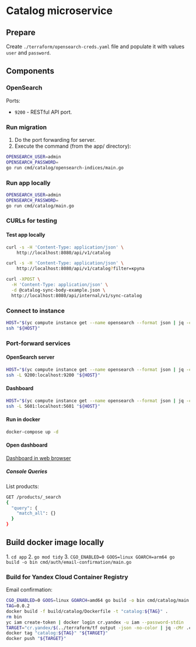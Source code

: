 # Catalog microservice

## Prepare

Create `./terraform/opensearch-creds.yaml` file and populate it with values `user` and `password`.

## Components

### OpenSearch

Ports:
- `9200` - RESTful API port.

### Run migration

1. Do the port forwarding for server.
2. Execute the command (from the app/ directory):

```sh
OPENSEARCH_USER=admin
OPENSEARCH_PASSWORD=
go run cmd/catalog/opensearch-indices/main.go
```

### Run app locally

```sh
OPENSEARCH_USER=admin
OPENSEARCH_PASSWORD=
go run cmd/catalog/main.go
```

### CURLs for testing

#### Test app locally

```sh
curl -s -H 'Content-Type: application/json' \
    http://localhost:8080/api/v1/catalog
```

```sh
curl -s -H 'Content-Type: application/json' \
    http://localhost:8080/api/v1/catalog?filter=крупа
```

```sh
сurl -XPOST \
  -H 'Content-Type: application/json' \
  -d @catalog-sync-body-example.json \
  http://localhost:8080/api/internal/v1/sync-catalog
```

### Connect to instance

```sh
HOST="$(yc compute instance get --name opensearch --format json | jq -cMr '.network_interfaces[0].primary_v4_address.one_to_one_nat.address')"
ssh "${HOST}"
```

### Port-forward services

#### OpenSearch server

```sh
HOST="$(yc compute instance get --name opensearch --format json | jq -cMr '.network_interfaces[0].primary_v4_address.one_to_one_nat.address')"
ssh -L 9200:localhost:9200 "${HOST}"
```

#### Dashboard

```sh
HOST="$(yc compute instance get --name opensearch --format json | jq -cMr '.network_interfaces[0].primary_v4_address.one_to_one_nat.address')"
ssh -L 5601:localhost:5601 "${HOST}"
```

#### Run in docker

```sh
docker-compose up -d
```

#### Open dashboard

[Dashboard in web browser](http://localhost:5601)

##### Console Queries

List products:

```sh
GET /products/_search
{
  "query": {
    "match_all": {}
  }
}
```

## Build docker image locally

1\. `cd app`
2\. `go mod tidy`
3\. `CGO_ENABLED=0 GOOS=linux GOARCH=arm64 go build -o bin cmd/auth/email-confirmation/main.go`

### Build for Yandex Cloud Container Registry

Email confirmation:

```sh
CGO_ENABLED=0 GOOS=linux GOARCH=amd64 go build -o bin cmd/catalog/main.go
TAG=0.0.2
docker build -f build/catalog/Dockerfile -t "catalog:${TAG}" .
rm bin
yc iam create-token | docker login cr.yandex -u iam --password-stdin
TARGET="cr.yandex/$(../terraform/tf output -json -no-color | jq -cMr .container_registry.value.repository.catalog.name):${TAG}"
docker tag "catalog:${TAG}" "${TARGET}"
docker push "${TARGET}"
```
